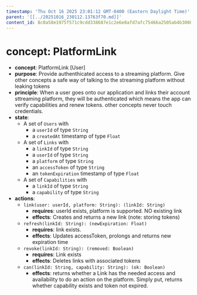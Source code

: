 ```yaml
---
timestamp: 'Thu Oct 16 2025 23:01:12 GMT-0400 (Eastern Daylight Time)'
parent: '[[../20251016_230112.13763f70.md]]'
content_id: 8c0a58e1975f571c9cdd338687e1c2e6e8afd7afc75466a2505ab4b3008e4c31
---
```


# concept: PlatformLink

* **concept**: PlatformLink \[User]
* **purpose**: Provide authenthicated access to a streaming platform. Give other concepts a safe way of talking to the streaming platform without leaking tokens
* **principle**: When a user goes onto our application and links their account sttreaming platform, they will be authenticated which means the app can verify capabilities and renew tokens. other concepts never touch credentials.
* **state**:
  * A set of `Users` with
    * a `userId` of type `String`
    * a `createdAt` timestamp of type `Float`
  * A set of `Links` with
    * a `linkId` of type `String`
    * a `userId` of type `String`
    * a `platform` of type `String`
    * an `accessToken` of type `String`
    * an `tokenExpiration` timestamp of type `Float`
  * A set of `Capabilities` with
    * a `linkId` of type `String`
    * a `capability` of type `String`
* **actions**:
  * `link(user: userId, platform: String): (linkId: String)`
    * **requires**: userId exists, platform is supported. NO existing link
    * **effects**: Creates and returns a new link (note: storing tokens)
  * `refresh(linkId: String): (newExpiration: Float)`
    * **requires**: link exists.
    * **effects**: Updates accessToken, prolongs and returns new expiration time
  * `revoke(linkId: String): (removed: Boolean)`
    * **requires**: Link exists
    * **effects**: Deletes links with associated tokens
  * `can(linkId: String, capability: String): (ok: Boolean)`
    * **effects**: returns whether a Link has the needed access and availability to do an action on the platform. Simply put, returns whether capability exists and token not expired.
